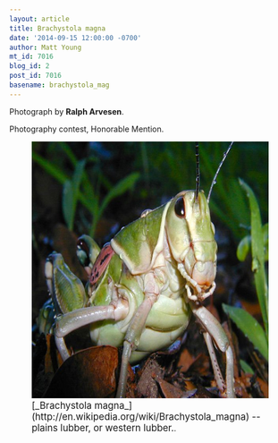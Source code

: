 ```yaml
---
layout: article
title: Brachystola magna
date: '2014-09-15 12:00:00 -0700'
author: Matt Young
mt_id: 7016
blog_id: 2
post_id: 7016
basename: brachystola_mag
---
```

Photograph by **Ralph Arvesen**.

Photography contest, Honorable Mention.

<figure>
<img src="/uploads/2014/Ralph.Arvesen%20-%20Plains%20Lubber%20(Brachystola%20magna%20Girard).jpg" alt="Ralph.Arvesen - Plains Lubber (Brachystola magna Girard).jpg" width="600" height="459" />
<figcaption markdown="span">
<big>[_Brachystola magna_](http://en.wikipedia.org/wiki/Brachystola_magna) -- plains lubber, or western lubber.</big>.

</figcaption>
</figure>
